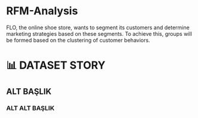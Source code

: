 # RFM-Analysis


FLO, the online shoe store, wants to segment its customers and determine marketing strategies based on these segments. To achieve this, groups will be formed based on the clustering of customer behaviors.

# 📊 DATASET STORY

## ALT BAŞLIK
### ALT ALT BAŞLIK
